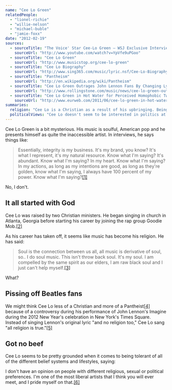 ```yaml
---
name: "Cee Lo Green"
relatedPeople:
  - "lionel-richie"
  - "willie-nelson"
  - "michael-buble"
  - "jamie-foxx"
date: "2012-02-19"
sources:
  - sourceTitle: "The Voice' Star Cee-Lo Green — WSJ Exclusive Interview"
    sourceUrl: "http://www.youtube.com/watch?v=YpVfe9uPGoo"
  - sourceTitle: "Cee Lo Green"
    sourceUrl: "http://www.musicstop.org/cee-lo-green"
  - sourceTitle: "Cee Lo Biography"
    sourceUrl: "http://www.sing365.com/music/lyric.nsf/Cee-Lo-Biography/17F2D05FD3F0526848256E2F00050307"
  - sourceTitle: "Pantheism"
    sourceUrl: "http://en.wikipedia.org/wiki/Pantheism"
  - sourceTitle: "Cee Lo Green Outrages John Lennon Fans By Changing Lyrics to 'Imagine'"
    sourceUrl: "http://www.rollingstone.com/music/news/cee-lo-green-outrages-john-lennon-fans-by-changing-lyrics-to-imagine-20120102"
  - sourceTitle: "Cee Lo Green in Hot Water for Perceived Homophobic Tweet"
    sourceUrl: "http://www.eurweb.com/2011/06/cee-lo-green-in-hot-water-for-perceived-homophobic-tweet/"
summaries:
  religion: "Cee Lo is a Christian as a result of his upbringing. Being in show biz though made him more of a pantheist."
  politicalViews: "Cee Lo doesn't seem to be interested in politics at all. He just says he has no beef with anybody."
---
```


Cee Lo Green is a bit mysterious. His music is soulful, American pop and he presents himself as quite the inaccessible artist. In interviews, he says things like:

>Essentially, integrity is my business. It's my brand, you know? It's what I represent, it's my natural resource. Know what I'm saying? It's abundant. Know what I'm saying? In my heart. Know what I'm saying? In my actions, as long as my intentions are good, as long as they're golden, know what I'm saying, I always have 100 percent of my power. Know what I'm saying?<a class="source-citation" href="#http%3A%2F%2Fwww.youtube.com%2Fwatch%3Fv%3DYpVfe9uPGoo" title="The Voice&apos; Star Cee-Lo Green — WSJ Exclusive Interview">[1]</a>

No, I don't.


## It all started with God

Cee Lo was raised by two Christian ministers. He began singing in church in Atlanta, Georgia before starting his career by joining the rap group Goodie Mob.<a class="source-citation" href="#http%3A%2F%2Fwww.musicstop.org%2Fcee-lo-green" title="Cee Lo Green">[2]</a>

As his career has taken off, it seems like music has become his religion. He has said:

>Soul is the connection between us all, all music is derivative of soul, so.. I do soul music. This isn't throw back soul. It's my soul. I am compelled by the same spirit as our elders, I am raw black soul and I just can't help myself.<a class="source-citation" href="#http%3A%2F%2Fwww.sing365.com%2Fmusic%2Flyric.nsf%2FCee-Lo-Biography%2F17F2D05FD3F0526848256E2F00050307" title="Cee Lo Biography">[3]</a>

What?

## Pissing off Beatles fans

We might think Cee Lo less of a Christian and more of a Pantheist<a class="source-citation" href="#http%3A%2F%2Fen.wikipedia.org%2Fwiki%2FPantheism" title="Pantheism">[4]</a> because of a controversy during his performance of John Lennon's Imagine during the 2012 New Year's celebration in New York's Times Square. Instead of singing Lennon's original lyric "and no religion too," Cee Lo sang "all religion is true."<a class="source-citation" href="#http%3A%2F%2Fwww.rollingstone.com%2Fmusic%2Fnews%2Fcee-lo-green-outrages-john-lennon-fans-by-changing-lyrics-to-imagine-20120102" title="Cee Lo Green Outrages John Lennon Fans By Changing Lyrics to &apos;Imagine&apos;">[5]</a>

## Got no beef

Cee Lo seems to be pretty grounded when it comes to being tolerant of all of the different belief systems and lifestyles, saying:

I don't have an opinion on people with different religious, sexual or political preferences. I'm one of the most liberal artists that I think you will ever meet, and I pride myself on that.<a class="source-citation" href="#http%3A%2F%2Fwww.eurweb.com%2F2011%2F06%2Fcee-lo-green-in-hot-water-for-perceived-homophobic-tweet%2F" title="Cee Lo Green in Hot Water for Perceived Homophobic Tweet">[6]</a>